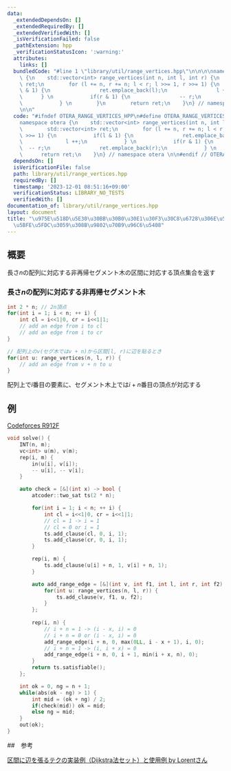 ```yaml
---
data:
  _extendedDependsOn: []
  _extendedRequiredBy: []
  _extendedVerifiedWith: []
  _isVerificationFailed: false
  _pathExtension: hpp
  _verificationStatusIcon: ':warning:'
  attributes:
    links: []
  bundledCode: "#line 1 \"library/util/range_vertices.hpp\"\n\n\n\nnamespace otera\
    \ {\n    std::vector<int> range_vertices(int n, int l, int r) {\n        std::vector<int>\
    \ ret;\n        for (l += n, r += n; l < r; l >>= 1, r >>= 1) {\n            if(l\
    \ & 1) {\n                ret.emplace_back(l);\n                l ++;\n      \
    \      } \n            if(r & 1) {\n                -- r;\n                ret.emplace_back(r);\n\
    \            } \n        }\n        return ret;\n    }\n} // namespace otera \n\
    \n\n"
  code: "#ifndef OTERA_RANGE_VERTICES_HPP\n#define OTERA_RANGE_VERTICES_HPP 1\n\n\
    namespace otera {\n    std::vector<int> range_vertices(int n, int l, int r) {\n\
    \        std::vector<int> ret;\n        for (l += n, r += n; l < r; l >>= 1, r\
    \ >>= 1) {\n            if(l & 1) {\n                ret.emplace_back(l);\n  \
    \              l ++;\n            } \n            if(r & 1) {\n              \
    \  -- r;\n                ret.emplace_back(r);\n            } \n        }\n  \
    \      return ret;\n    }\n} // namespace otera \n\n#endif // OTERA_VERTICES_HPP"
  dependsOn: []
  isVerificationFile: false
  path: library/util/range_vertices.hpp
  requiredBy: []
  timestamp: '2023-12-01 08:51:16+09:00'
  verificationStatus: LIBRARY_NO_TESTS
  verifiedWith: []
documentation_of: library/util/range_vertices.hpp
layout: document
title: "\u975E\u518D\u5E30\u30BB\u30B0\u30E1\u30F3\u30C8\u6728\u306E\u533A\u9593\u306B\
  \u5BFE\u5FDC\u3059\u308B\u9802\u70B9\u96C6\u5408"
---
```


## 概要

長さ$n$の配列に対応する非再帰セグメント木の区間に対応する頂点集合を返す

### 長さ$n$の配列に対応する非再帰セグメント木

```cpp
int 2 * n; // 2n頂点
for(int i = 1; i < n; ++ i) {
    int cl = i<<1|0, cr = i<<1|1;
    // add an edge from i to cl
    // add an edge from i to cr
}

// 配列上のv(セグ木ではv + n)から区間[l, r)に辺を貼るとき
for(int u: range_vertices(n, l, r)) {
    // add an edge from v + n to u
}
```
配列上で$i$番目の要素に、セグメント木上では$i + n$番目の頂点が対応する

## 例

[Codeforces R912F](https://codeforces.com/contest/1903/problem/F)

```cpp
void solve() {
    INT(n, m);
    vc<int> u(m), v(m);
    rep(i, m) {
        in(u[i], v[i]);
        -- u[i], -- v[i];
    }

    auto check = [&](int x) -> bool {
        atcoder::two_sat ts(2 * n);

        for(int i = 1; i < n; ++ i) {
            int cl = i<<1|0, cr = i<<1|1;
            // cl = 1 -> i = 1
            // cl = 0 or i = 1
            ts.add_clause(cl, 0, i, 1);
            ts.add_clause(cr, 0, i, 1);
        }

        rep(i, m) {
            ts.add_clause(u[i] + n, 1, v[i] + n, 1);
        }

        auto add_range_edge = [&](int v, int f1, int l, int r, int f2) -> void {
            for(int u: range_vertices(n, l, r)) {
                ts.add_clause(v, f1, u, f2);
            }
        };
        
        rep(i, n) {
            // i + n = 1 -> (i - x, i) = 0
            // i + n = 0 or (i - x, i) = 0
            add_range_edge(i + n, 0, max(0LL, i - x + 1), i, 0);
            // i + n = 1 -> (i, i + x) = 0
            add_range_edge(i + n, 0, i + 1, min(i + x, n), 0);
        }
        return ts.satisfiable();
    };

    int ok = 0, ng = n + 1;
    while(abs(ok - ng) > 1) {
        int mid = (ok + ng) / 2;
        if(check(mid)) ok = mid;
        else ng = mid;
    }
    out(ok);
}
```

##　参考

[区間に辺を張るテクの実装例（Dijkstra法セット）と使用例 by Lorentさん](https://lorent-kyopro.hatenablog.com/entry/2020/07/24/170656)